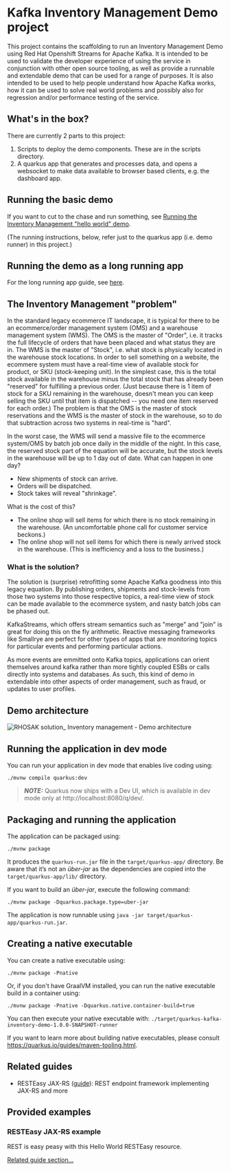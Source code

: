 # Kafka Inventory Management Demo project

This project contains the scaffolding to run an Inventory Management Demo using Red Hat Openshift Streams for Apache Kafka. It is intended to be used to validate the developer experience of using the service in conjunction with other open source tooling, as well as provide a runnable and extendable demo that can be used for a range of purposes. It is also intended to be used to help people understand how Apache Kafka works, how it can be used to solve real world problems and possibly also for regression and/or performance testing of the service.

## What's in the box?

There are currently 2 parts to this project:
1. Scripts to deploy the demo components. These are in the scripts directory. 
2. A quarkus app that generates and processes data, and opens a websocket to make data available to browser based clients, e.g. the dashboard app.

## Running the basic demo

If you want to cut to the chase and run something, see [Running the Inventory Management "hello world" demo](https://github.com/merlante/quarkus-kafka-inventory-demo/blob/master/guides/basic-demo-guide.md).

(The running instructions, below, refer just to the quarkus app (i.e. demo runner) in this project.)

## Running the demo as a long running app

For the long running app guide, see [here](https://github.com/merlante/quarkus-kafka-inventory-demo/blob/master/guides/long-running-app-guide.md).

## The Inventory Management "problem"

In the standard legacy ecommerce IT landscape, it is typical for there to be an ecommerce/order management system (OMS) and a warehouse management system (WMS). The OMS is the master of "Order", i.e. it tracks the full lifecycle of orders that have been placed and what status they are in. The WMS is the master of "Stock", i.e. what stock is physically located in the warehouse stock locations. In order to sell something on a website, the ecommere system must have a real-time view of available stock for product, or SKU (stock-keeping unit). In the simplest case, this is the total stock available in the warehouse minus the total stock that has already been "reserved" for fulfilling a previous order. (Just because there is 1 item of stock for a SKU remaining in the warehouse, doesn't mean you can keep selling the SKU until that item is dispatched -- you need one item reserved for each order.) The problem is that the OMS is the master of stock reservations and the WMS is the master of stock in the warehouse, so to do that subtraction across two systems in real-time is "hard".

In the worst case, the WMS will send a massive file to the ecommerce system/OMS by batch job once daily in the middle of the night. In this case, the reserved stock part of the equation will be accurate, but the stock levels in the warehouse will be up to 1 day out of date. What can happen in one day?
* New shipments of stock can arrive.
* Orders will be dispatched.
* Stock takes will reveal "shrinkage".

What is the cost of this?
* The online shop will sell items for which there is no stock remaining in the warehouse. (An uncomfortable phone call for customer service beckons.)
* The online shop will not sell items for which there is newly arrived stock in the warehouse. (This is inefficiency and a loss to the business.)

### What is the solution?

The solution is (surprise) retrofitting some Apache Kafka goodness into this legacy equation. By publishing orders, shipments and stock-levels from those two systems into those respective topics, a real-time view of stock can be made available to the ecommerce system, and nasty batch jobs can be phased out. 

KafkaStreams, which offers stream semantics such as "merge" and "join" is great for doing this on the fly arithmetic. Reactive messaging frameworks like Smallrye are perfect for other types of apps that are monitoring topics for particular events and performing particular actions.

As more events are emmitted onto Kafka topics, applications can orient themselves around kafka rather than more tightly coupled ESBs or calls directly into systems and databases. As such, this kind of demo in extendable into other aspects of order management, such as fraud, or updates to user profiles.

## Demo architecture

![RHOSAK solution_ Inventory management - Demo architecture](https://user-images.githubusercontent.com/1330712/117438331-533da180-af29-11eb-8b8d-9a995ac836c6.png)

## Running the application in dev mode

You can run your application in dev mode that enables live coding using:
```shell script
./mvnw compile quarkus:dev
```

> **_NOTE:_**  Quarkus now ships with a Dev UI, which is available in dev mode only at http://localhost:8080/q/dev/.

## Packaging and running the application

The application can be packaged using:
```shell script
./mvnw package
```
It produces the `quarkus-run.jar` file in the `target/quarkus-app/` directory.
Be aware that it’s not an _über-jar_ as the dependencies are copied into the `target/quarkus-app/lib/` directory.

If you want to build an _über-jar_, execute the following command:
```shell script
./mvnw package -Dquarkus.package.type=uber-jar
```

The application is now runnable using `java -jar target/quarkus-app/quarkus-run.jar`.

## Creating a native executable

You can create a native executable using: 
```shell script
./mvnw package -Pnative
```

Or, if you don't have GraalVM installed, you can run the native executable build in a container using: 
```shell script
./mvnw package -Pnative -Dquarkus.native.container-build=true
```

You can then execute your native executable with: `./target/quarkus-kafka-inventory-demo-1.0.0-SNAPSHOT-runner`

If you want to learn more about building native executables, please consult https://quarkus.io/guides/maven-tooling.html.

## Related guides

- RESTEasy JAX-RS ([guide](https://quarkus.io/guides/rest-json)): REST endpoint framework implementing JAX-RS and more

## Provided examples

### RESTEasy JAX-RS example

REST is easy peasy with this Hello World RESTEasy resource.

[Related guide section...](https://quarkus.io/guides/getting-started#the-jax-rs-resources)
